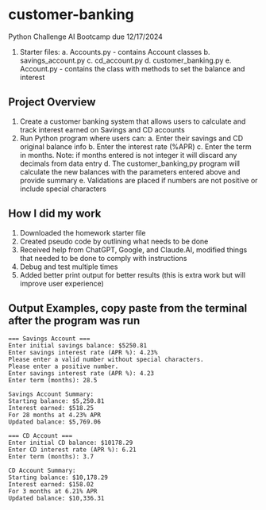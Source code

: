 # customer-banking
Python Challenge AI Bootcamp due 12/17/2024

1. Starter files:
    a. Accounts.py - contains Account classes
    b. savings_account.py
    c. cd_account.py
    d. customer_banking.py
    e. Account.py - contains the class with methods to set the balance and interest


## Project Overview
1. Create a customer banking system that allows users to calculate and track interest earned on Savings and CD accounts
2. Run Python program where users can:
    a. Enter their savings and CD original balance info
    b. Enter the interest rate (%APR)
    c. Enter the term in months. Note: if months entered is not integer it will discard any decimals from data entry
    d. The customer_banking,py program will calculate the new balances with the parameters entered above and provide summary
    e. Validations are placed if numbers are not positive or include special characters

## How I did my work
1. Downloaded the homework starter file
2. Created pseudo code by outlining what needs to be done
3. Received help from ChatGPT, Google, and Claude.AI, modified things that needed to be done to comply with instructions
4. Debug and test multiple times
5. Added better print output for better results (this is extra work but will improve user experience) 

## Output Examples, copy paste from the terminal after the program was run

```
=== Savings Account ===
Enter initial savings balance: $5250.81
Enter savings interest rate (APR %): 4.23%
Please enter a valid number without special characters.
Please enter a positive number.
Enter savings interest rate (APR %): 4.23
Enter term (months): 28.5

Savings Account Summary:
Starting balance: $5,250.81
Interest earned: $518.25
For 28 months at 4.23% APR
Updated balance: $5,769.06

=== CD Account ===
Enter initial CD balance: $10178.29
Enter CD interest rate (APR %): 6.21
Enter term (months): 3.7

CD Account Summary:
Starting balance: $10,178.29
Interest earned: $158.02
For 3 months at 6.21% APR
Updated balance: $10,336.31

```



